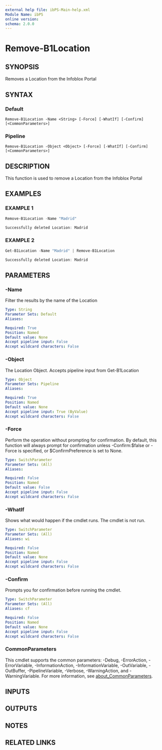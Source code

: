 ```yaml
---
external help file: ibPS-Main-help.xml
Module Name: ibPS
online version:
schema: 2.0.0
---
```


# Remove-B1Location

## SYNOPSIS
Removes a Location from the Infoblox Portal

## SYNTAX

### Default
```
Remove-B1Location -Name <String> [-Force] [-WhatIf] [-Confirm] [<CommonParameters>]
```

### Pipeline
```
Remove-B1Location -Object <Object> [-Force] [-WhatIf] [-Confirm] [<CommonParameters>]
```

## DESCRIPTION
This function is used to remove a Location from the Infoblox Portal

## EXAMPLES

### EXAMPLE 1
```powershell
Remove-B1Location -Name "Madrid"

Successfully deleted Location: Madrid
```

### EXAMPLE 2
```powershell
Get-B1Location -Name "Madrid" | Remove-B1Location

Successfully deleted Location: Madrid
```

## PARAMETERS

### -Name
Filter the results by the name of the Location

```yaml
Type: String
Parameter Sets: Default
Aliases:

Required: True
Position: Named
Default value: None
Accept pipeline input: False
Accept wildcard characters: False
```

### -Object
The Location Object.
Accepts pipeline input from Get-B1Location

```yaml
Type: Object
Parameter Sets: Pipeline
Aliases:

Required: True
Position: Named
Default value: None
Accept pipeline input: True (ByValue)
Accept wildcard characters: False
```

### -Force
Perform the operation without prompting for confirmation.
By default, this function will always prompt for confirmation unless -Confirm:$false or -Force is specified, or $ConfirmPreference is set to None.

```yaml
Type: SwitchParameter
Parameter Sets: (All)
Aliases:

Required: False
Position: Named
Default value: False
Accept pipeline input: False
Accept wildcard characters: False
```

### -WhatIf
Shows what would happen if the cmdlet runs.
The cmdlet is not run.

```yaml
Type: SwitchParameter
Parameter Sets: (All)
Aliases: wi

Required: False
Position: Named
Default value: None
Accept pipeline input: False
Accept wildcard characters: False
```

### -Confirm
Prompts you for confirmation before running the cmdlet.

```yaml
Type: SwitchParameter
Parameter Sets: (All)
Aliases: cf

Required: False
Position: Named
Default value: None
Accept pipeline input: False
Accept wildcard characters: False
```

### CommonParameters
This cmdlet supports the common parameters: -Debug, -ErrorAction, -ErrorVariable, -InformationAction, -InformationVariable, -OutVariable, -OutBuffer, -PipelineVariable, -Verbose, -WarningAction, and -WarningVariable. For more information, see [about_CommonParameters](http://go.microsoft.com/fwlink/?LinkID=113216).

## INPUTS

## OUTPUTS

## NOTES

## RELATED LINKS
